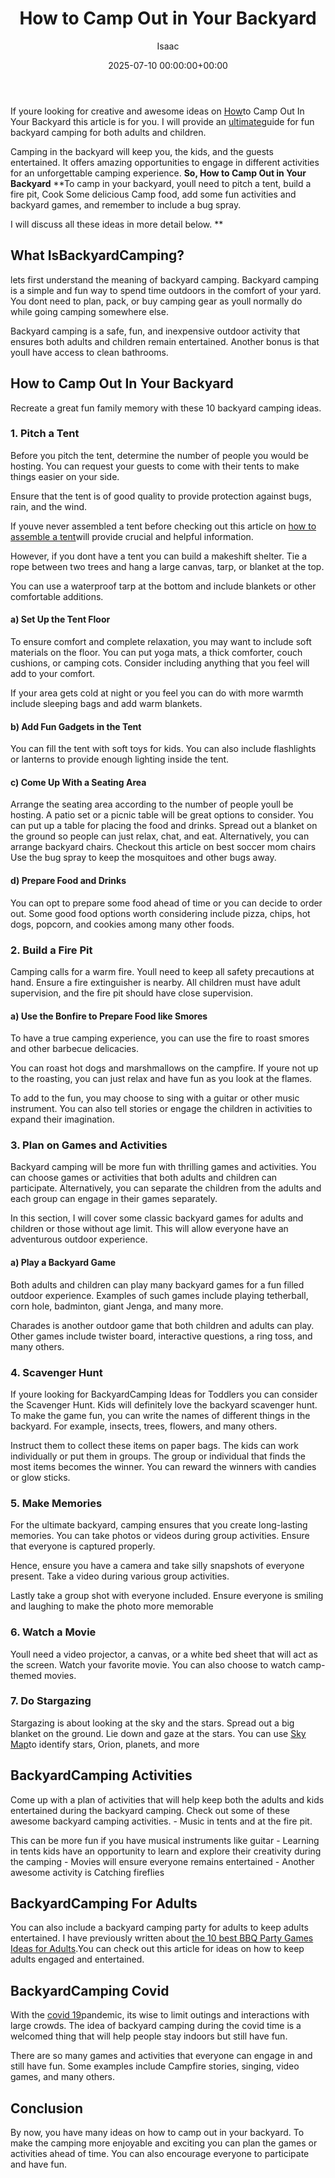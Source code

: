﻿---
title: How to Camp Out in Your Backyard
description: If youre looking for creative and awesome ideas on How to Camp Out In Your Backyard this article is for you. I will provide an ultimate guide for fun backyard...
slug: /how-to-camp-out-in-your-backyard/
date: 2025-07-10 00:00:00+00:00
lastmod: 2025-07-10 00:00:00+03:00
author: Isaac
categories:

- Backyard Games
tags:

- backyard-games

- ultimate

- how
layout: post
---

If youre looking for creative and awesome ideas on [How](https://pestpolicy.com/how-to-build-a-backyard-train/)to Camp Out In Your Backyard this article is for you. I will provide an [ultimate](https://pestpolicy.com/best-lawn-treatment/)guide for fun backyard camping for both adults and children.

Camping in the backyard will keep you, the kids, and the guests entertained. It offers amazing opportunities to engage in different activities for an unforgettable camping experience. **So, How to Camp Out in Your Backyard** **To camp in your backyard, youll need to pitch a tent, build a fire pit, Cook Some delicious Camp food, add some fun activities and backyard games, and remember to include a bug spray.

I will discuss all these ideas in more detail below. **

##  What IsBackyardCamping?

lets first understand the meaning of backyard camping. Backyard camping is a simple and fun way to spend time outdoors in the comfort of your yard. You dont need to plan, pack, or buy camping gear as youll normally do while going camping somewhere else.

Backyard camping is a safe, fun, and inexpensive outdoor activity that ensures both adults and children remain entertained. Another bonus is that youll have access to clean bathrooms.

##  How to Camp Out In Your Backyard

Recreate a great fun family memory with these 10 backyard camping ideas.

###  1. Pitch a Tent

Before you pitch the tent, determine the number of people you would be hosting. You can request your guests to come with their tents to make things easier on your side.

Ensure that the tent is of good quality to provide protection against bugs, rain, and the wind.

If youve never assembled a tent before checking out this article on [how to assemble a tent](https://www.wikihow.com/Assemble-a-Tent)will provide crucial and helpful information.

However, if you dont have a tent you can build a makeshift shelter. Tie a rope between two trees and hang a large canvas, tarp, or blanket at the top.

You can use a waterproof tarp at the bottom and include blankets or other comfortable additions.

####  a) Set Up the Tent Floor

To ensure comfort and complete relaxation, you may want to include soft materials on the floor. You can put yoga mats, a thick comforter, couch cushions, or camping cots. Consider including anything that you feel will add to your comfort.

If your area gets cold at night or you feel you can do with more warmth include sleeping bags and add warm blankets.

####  b) Add Fun Gadgets in the Tent

You can fill the tent with soft toys for kids. You can also include flashlights or lanterns to provide enough lighting inside the tent.

####  c) Come Up With a Seating Area

Arrange the seating area according to the number of people youll be hosting. A patio set or a picnic table will be great options to consider. You can put up a table for placing the food and drinks. Spread out a blanket on the ground so people can just relax, chat, and eat. Alternatively, you can arrange backyard chairs. Checkout this article on best soccer mom chairs Use the bug spray to keep the mosquitoes and other bugs away.

####  d) Prepare Food and Drinks

You can opt to prepare some food ahead of time or you can decide to order out. Some good food options worth considering include pizza, chips, hot dogs, popcorn, and cookies among many other foods.

###  2. Build a Fire Pit

Camping calls for a warm fire. Youll need to keep all safety precautions at hand. Ensure a fire extinguisher is nearby. All children must have adult supervision, and the fire pit should have close supervision.

####  a) Use the Bonfire to Prepare Food like Smores

To have a true camping experience, you can use the fire to roast smores and other barbecue delicacies.

You can roast hot dogs and marshmallows on the campfire. If youre not up to the roasting, you can just relax and have fun as you look at the flames.

To add to the fun, you may choose to sing with a guitar or other music instrument. You can also tell stories or engage the children in activities to expand their imagination.

###  3. Plan on Games and Activities

Backyard camping will be more fun with thrilling games and activities. You can choose games or activities that both adults and children can participate. Alternatively, you can separate the children from the adults and each group can engage in their games separately.

In this section, I will cover some classic backyard games for adults and children or those without age limit. This will allow everyone have an adventurous outdoor experience.

####  a) Play a Backyard Game

Both adults and children can play many backyard games for a fun filled outdoor experience. Examples of such games include playing tetherball, corn hole, badminton, giant Jenga, and many more.

Charades is another outdoor game that both children and adults can play. Other games include twister board, interactive questions, a ring toss, and many others.

###  4. Scavenger Hunt

If youre looking for BackyardCamping Ideas for Toddlers you can consider the Scavenger Hunt. Kids will definitely love the backyard scavenger hunt. To make the game fun, you can write the names of different things in the backyard. For example, insects, trees, flowers, and many others.

Instruct them to collect these items on paper bags. The kids can work individually or put them in groups. The group or individual that finds the most items becomes the winner. You can reward the winners with candies or glow sticks.

###  5. Make Memories

For the ultimate backyard, camping ensures that you create long-lasting memories. You can take photos or videos during group activities. Ensure that everyone is captured properly.

Hence, ensure you have a camera and take silly snapshots of everyone present. Take a video during various group activities.

Lastly take a group shot with everyone included. Ensure everyone is smiling and laughing to make the photo more memorable

###  6. Watch a Movie

Youll need a video projector, a canvas, or a white bed sheet that will act as the screen. Watch your favorite movie. You can also choose to watch camp-themed movies.

###  7. Do Stargazing

Stargazing is about looking at the sky and the stars. Spread out a big blanket on the ground. Lie down and gaze at the stars. You can use [Sky Map](https://play.google.com/store/apps/details?id=com.google.android.stardroid&hl=en_US&gl=US)to identify stars, Orion, planets, and more

##  BackyardCamping Activities

Come up with a plan of activities that will help keep both the adults and kids entertained during the backyard camping. Check out some of these awesome backyard camping activities. - Music in tents and at the fire pit.

This can be more fun if you have musical instruments like guitar - Learning in tents kids have an opportunity to learn and explore their creativity during the camping - Movies will ensure everyone remains entertained - Another awesome activity is Catching fireflies

##  BackyardCamping For Adults

You can also include a backyard camping party for adults to keep adults entertained. I have previously written about [the 10 best BBQ Party Games Ideas for Adults](https://pestpolicy.com/bbq-party-games-ideas-for-adults/).You can check out this article for ideas on how to keep adults engaged and entertained.

##  BackyardCamping Covid

With the [covid 19](https://www.who.int/health-topics/coronavirus)pandemic, its wise to limit outings and interactions with large crowds. The idea of backyard camping during the covid time is a welcomed thing that will help people stay indoors but still have fun.

There are so many games and activities that everyone can engage in and still have fun. Some examples include Campfire stories, singing, video games, and many others.

##  Conclusion

By now, you have many ideas on how to camp out in your backyard. To make the camping more enjoyable and exciting you can plan the games or activities ahead of time. You can also encourage everyone to participate and have fun.
